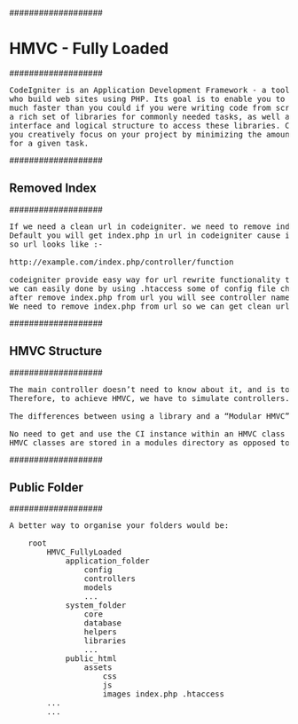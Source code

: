 ###################
<h1> HMVC - Fully Loaded </h1>
###################

<pre>CodeIgniter is an Application Development Framework - a toolkit - for people
who build web sites using PHP. Its goal is to enable you to develop projects
much faster than you could if you were writing code from scratch, by providing
a rich set of libraries for commonly needed tasks, as well as a simple
interface and logical structure to access these libraries. CodeIgniter lets
you creatively focus on your project by minimizing the amount of code needed
for a given task. </pre>

###################
<h2> Removed Index </h2>
###################

<pre>If we need a clean url in codeigniter. we need to remove index.php from url in codeigniter.
Default you will get index.php in url in codeigniter cause index.php file included with url in codeigniter.
so url looks like :-

http://example.com/index.php/controller/function

codeigniter provide easy way for url rewrite functionality to get clean url or remove index.php from url in codeigniter.
we can easily done by using .htaccess some of config file changes.
after remove index.php from url you will see controller name in url like “http://example.com/controller”.
We need to remove index.php from url so we can get clean url for our codeigniter site and url not looks odd or to get a user friendly or seo friendly url.</pre>

###################
<h2> HMVC Structure </h2>
###################

<pre>The main controller doesn’t need to know about it, and is totally isolated from it. In CI we can’t call more than 1 controller per request.
Therefore, to achieve HMVC, we have to simulate controllers. It can be done with libraries, or with this “Modular Extensions HMVC” contribution.

The differences between using a library and a “Modular HMVC” HMVC class is:

No need to get and use the CI instance within an HMVC class
HMVC classes are stored in a modules directory as opposed to the libraries directory.</pre>


###################
<h2> Public Folder </h2>
###################

<pre>A better way to organise your folders would be:

    root
        HMVC_FullyLoaded
            application_folder
                config
                controllers
                models
                ...
            system_folder
                core
                database
                helpers
                libraries
                ...
            public_html
                assets
                    css
                    js
                    images index.php .htaccess
        ...
        ...

          </pre>

